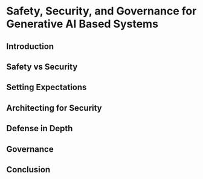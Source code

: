 # Safety, Security, and Governance for Generative AI Based Systems

## Introduction

## Safety vs Security

## Setting Expectations

## Architecting for Security

## Defense in Depth

## Governance

## Conclusion